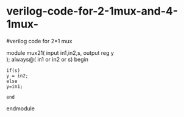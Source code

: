 # verilog-code-for-2-1mux-and-4-1mux-
#verilog code for 2*1 mux 

module mux21(
   input in1,in2,s,
   output reg y  
   );
    always@( in1 or in2 or s)
    begin
    
    if(s)
    y = in2;
    else
    y=in1;
    
    end
   
endmodule
